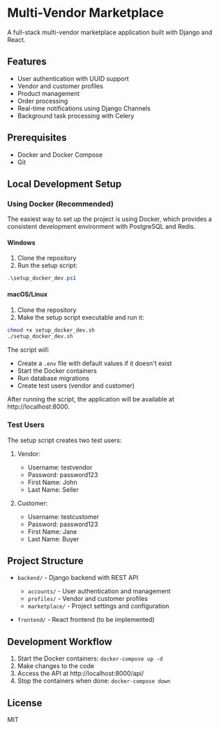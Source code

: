 # Multi-Vendor Marketplace

A full-stack multi-vendor marketplace application built with Django and React.

## Features

- User authentication with UUID support
- Vendor and customer profiles
- Product management
- Order processing
- Real-time notifications using Django Channels
- Background task processing with Celery

## Prerequisites

- Docker and Docker Compose
- Git

## Local Development Setup

### Using Docker (Recommended)

The easiest way to set up the project is using Docker, which provides a consistent development environment with PostgreSQL and Redis.

#### Windows

1. Clone the repository
2. Run the setup script:

```powershell
.\setup_docker_dev.ps1
```

#### macOS/Linux

1. Clone the repository
2. Make the setup script executable and run it:

```bash
chmod +x setup_docker_dev.sh
./setup_docker_dev.sh
```

The script will:
- Create a `.env` file with default values if it doesn't exist
- Start the Docker containers
- Run database migrations
- Create test users (vendor and customer)

After running the script, the application will be available at http://localhost:8000.

### Test Users

The setup script creates two test users:

1. Vendor:
   - Username: testvendor
   - Password: password123
   - First Name: John
   - Last Name: Seller

2. Customer:
   - Username: testcustomer
   - Password: password123
   - First Name: Jane
   - Last Name: Buyer

## Project Structure

- `backend/` - Django backend with REST API
  - `accounts/` - User authentication and management
  - `profiles/` - Vendor and customer profiles
  - `marketplace/` - Project settings and configuration

- `frontend/` - React frontend (to be implemented)

## Development Workflow

1. Start the Docker containers: `docker-compose up -d`
2. Make changes to the code
3. Access the API at http://localhost:8000/api/
4. Stop the containers when done: `docker-compose down`

## License

MIT